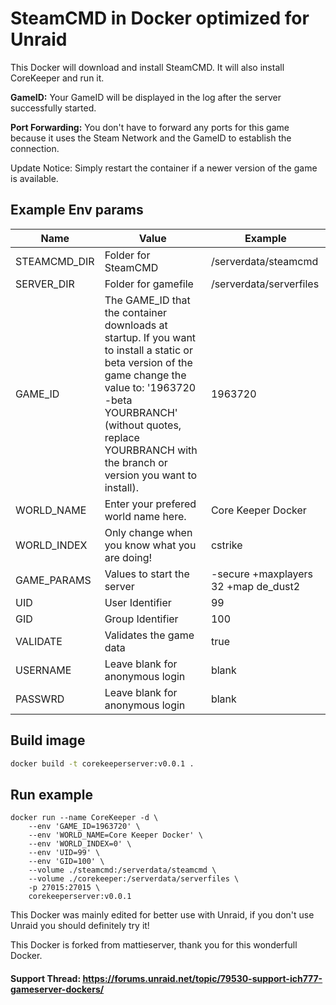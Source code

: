 # SteamCMD in Docker optimized for Unraid
This Docker will download and install SteamCMD. It will also install CoreKeeper and run it.

**GameID:** Your GameID will be displayed in the log after the server successfully started.

**Port Forwarding:** You don't have to forward any ports for this game because it uses the Steam Network and the GameID to establish the connection.

Update Notice: Simply restart the container if a newer version of the game is available.

## Example Env params
| Name | Value | Example |
| --- | --- | --- |
| STEAMCMD_DIR | Folder for SteamCMD | /serverdata/steamcmd |
| SERVER_DIR | Folder for gamefile | /serverdata/serverfiles |
| GAME_ID | The GAME_ID that the container downloads at startup. If you want to install a static or beta version of the game change the value to: '1963720 -beta YOURBRANCH' (without quotes, replace YOURBRANCH with the branch or version you want to install). | 1963720 |
| WORLD_NAME | Enter your prefered world name here. | Core Keeper Docker |
| WORLD_INDEX | Only change when you know what you are doing! | cstrike |
| GAME_PARAMS | Values to start the server | -secure +maxplayers 32 +map de_dust2 |
| UID | User Identifier | 99 |
| GID | Group Identifier | 100 |
| VALIDATE | Validates the game data | true |
| USERNAME | Leave blank for anonymous login | blank |
| PASSWRD | Leave blank for anonymous login | blank |

## Build image
```bash
docker build -t corekeeperserver:v0.0.1 .
```

## Run example
```
docker run --name CoreKeeper -d \
	--env 'GAME_ID=1963720' \
	--env 'WORLD_NAME=Core Keeper Docker' \
	--env 'WORLD_INDEX=0' \
	--env 'UID=99' \
	--env 'GID=100' \
	--volume ./steamcmd:/serverdata/steamcmd \
	--volume ./corekeeper:/serverdata/serverfiles \
	-p 27015:27015 \
	corekeeperserver:v0.0.1
```

This Docker was mainly edited for better use with Unraid, if you don't use Unraid you should definitely try it!

This Docker is forked from mattieserver, thank you for this wonderfull Docker.

#### Support Thread: https://forums.unraid.net/topic/79530-support-ich777-gameserver-dockers/